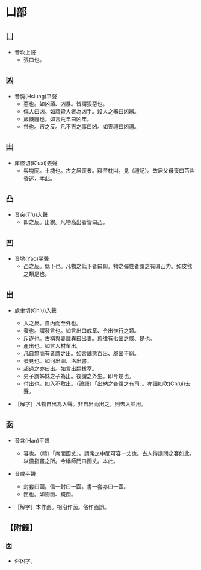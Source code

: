 # 凵部

## 凵

- 音坎上聲
    - 張口也。

## 凶

- 音胸(Hsiung)平聲
    - 惡也。如凶頑、凶暴。皆謂狠惡也。
    - 傷人曰凶。如謂殺人者為凶手。殺人之器曰凶器。
    - 歲饑饉也。如言荒年曰凶年。
    - 咎也。吉之反。凡不吉之事曰凶。如喪禮曰凶禮。

## 凷

- 庫怪切(K'uai)去聲
    - 與塊同。土塊也。古之居喪者。寢苦枕凷。見（禮記）。故居父母喪曰苫凷昏迷，本此。

## 凸

- 音突(T'u)入聲
    - 凹之反。出貌。凡物高出者皆曰凸。

## 凹

- 音坳(Yao)平聲
    - 凸之反。低下也。凡物之低下者曰凹。物之彈性者謂之有凹凸力。如皮毬之類是也。

## 出

- 處聿切(Ch'u)入聲
    - 入之反。自內而至外也。
    - 發也。謂發言也。如言出口成章、令出惟行之類。
    - 斥逐也。古稱與妻離異曰出妻。舊律有七出之條、是也。
    - 產出也。如言人材輩出。
    - 凡自無而有者謂之出。如言醜態百出、層出不窮。
    - 發見也。如河出圖、洛出書。
    - 超過之亦曰出。如言出類拔萃。
    - 男子謂姊妹之子為出。後謂之外生。即今甥也。
    - 付出也。如入不敷出。（論語）「出納之吝謂之有司」。亦讀如吹(Ch'ui)去聲。

- ［解字］凡物自出為入聲。非自出而出之。則去入並用。

## 函

- 音含(Han)平聲
    - 容也。（禮）「席間函丈」。謂席之中間可容一丈也。古人待講問之客如此。以備指畫之所。今稱師門曰函丈。本此。

- 音咸平聲
    - 封套曰函。信一封曰一函。書一套亦曰一函。
    - 匣也。如劍函、鏡函。

- ［解字］本作圅。相沿作函。俗作凾誤。

## 【附錄】

### 㓙
- 俗凶字。

